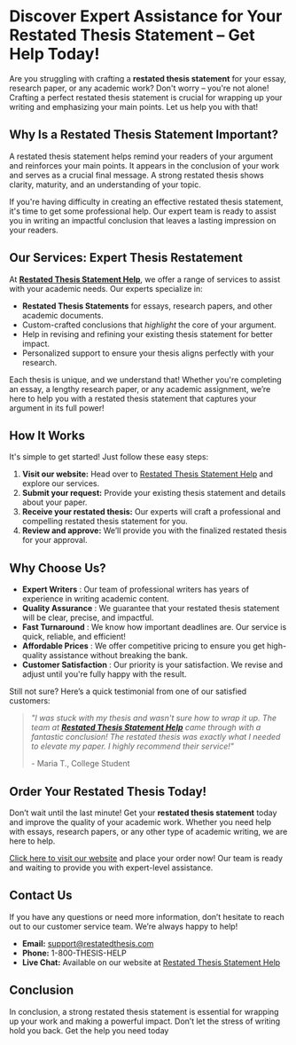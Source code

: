 # Discover Expert Assistance for Your Restated Thesis Statement – Get Help Today!

Are you struggling with crafting a **restated thesis statement** for your essay, research paper, or any academic work? Don't worry – you're not alone! Crafting a perfect restated thesis statement is crucial for wrapping up your writing and emphasizing your main points. Let us help you with that!

## Why Is a Restated Thesis Statement Important?

A restated thesis statement helps remind your readers of your argument and reinforces your main points. It appears in the conclusion of your work and serves as a crucial final message. A strong restated thesis shows clarity, maturity, and an understanding of your topic.

If you're having difficulty in creating an effective restated thesis statement, it's time to get some professional help. Our expert team is ready to assist you in writing an impactful conclusion that leaves a lasting impression on your readers.

## Our Services: Expert Thesis Restatement

At [**Restated Thesis Statement Help**](https://tinyurl.com/topessay?keyword=restated+thesis+statement), we offer a range of services to assist with your academic needs. Our experts specialize in:

- **Restated Thesis Statements** for essays, research papers, and other academic documents.
- Custom-crafted conclusions that _highlight_ the core of your argument.
- Help in revising and refining your existing thesis statement for better impact.
- Personalized support to ensure your thesis aligns perfectly with your research.

Each thesis is unique, and we understand that! Whether you're completing an essay, a lengthy research paper, or any academic assignment, we’re here to help you with a restated thesis statement that captures your argument in its full power!

## How It Works

It's simple to get started! Just follow these easy steps:

1. **Visit our website:** Head over to [Restated Thesis Statement Help](https://tinyurl.com/topessay?keyword=restated+thesis+statement) and explore our services.
2. **Submit your request:** Provide your existing thesis statement and details about your paper.
3. **Receive your restated thesis:** Our experts will craft a professional and compelling restated thesis statement for you.
4. **Review and approve:** We’ll provide you with the finalized restated thesis for your approval.

## Why Choose Us?

- **Expert Writers** : Our team of professional writers has years of experience in writing academic content.
- **Quality Assurance** : We guarantee that your restated thesis statement will be clear, precise, and impactful.
- **Fast Turnaround** : We know how important deadlines are. Our service is quick, reliable, and efficient!
- **Affordable Prices** : We offer competitive pricing to ensure you get high-quality assistance without breaking the bank.
- **Customer Satisfaction** : Our priority is your satisfaction. We revise and adjust until you're fully happy with the result.

Still not sure? Here’s a quick testimonial from one of our satisfied customers:

> _"I was stuck with my thesis and wasn't sure how to wrap it up. The team at [**Restated Thesis Statement Help**](https://tinyurl.com/topessay?keyword=restated+thesis+statement) came through with a fantastic conclusion! The restated thesis was exactly what I needed to elevate my paper. I highly recommend their service!"_
> 
> <footer>- Maria T., College Student</footer>

## Order Your Restated Thesis Today!

Don’t wait until the last minute! Get your **restated thesis statement** today and improve the quality of your academic work. Whether you need help with essays, research papers, or any other type of academic writing, we are here to help.

[Click here to visit our website](https://tinyurl.com/topessay?keyword=restated+thesis+statement) and place your order now! Our team is ready and waiting to provide you with expert-level assistance.

## Contact Us

If you have any questions or need more information, don’t hesitate to reach out to our customer service team. We’re always happy to help!

- **Email:** [support@restatedthesis.com](mailto:support@restatedthesis.com)
- **Phone:** 1-800-THESIS-HELP
- **Live Chat:** Available on our website at [Restated Thesis Statement Help](https://tinyurl.com/topessay?keyword=restated+thesis+statement)

## Conclusion

In conclusion, a strong restated thesis statement is essential for wrapping up your work and making a powerful impact. Don’t let the stress of writing hold you back. Get the help you need today
